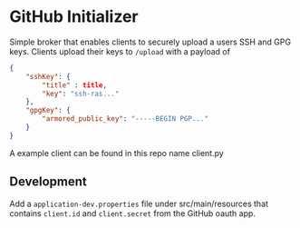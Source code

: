 # GitHub Initializer

Simple broker that enables clients to securely upload a users SSH and GPG keys.
Clients upload their keys to `/upload` with a payload of
```json
{
    "sshKey": {
        "title" : title,
        "key": "ssh-ras..."
    },
    "gpgKey": {
        "armored_public_key": "-----BEGIN PGP..."
    }
}
```

A example client can be found in this repo name client.py

## Development

Add a `application-dev.properties` file under src/main/resources that contains
`client.id` and `client.secret` from the GitHub oauth app.